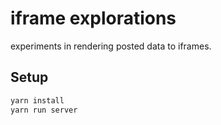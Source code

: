 # iframe explorations

experiments in rendering posted data to iframes.

## Setup

```sh
yarn install
yarn run server
```